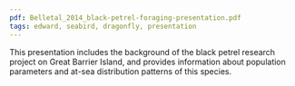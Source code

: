 ```yaml
---
pdf: Belletal_2014_black-petrel-foraging-presentation.pdf
tags: edward, seabird, dragonfly, presentation
---
```

This presentation includes the background of the black petrel research project on Great Barrier Island, and provides information about population parameters and at-sea distribution patterns of this species.
